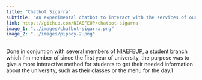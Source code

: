 ```yaml
---
title: "Chatbot Sigarra"
subtitle: "An experimental chatbot to interact with the services of our university's Website"
link: https://github.com/NIAEFEUP/chatbot-sigarra
image_1: "../images/chatbot-sigarra.png"
image_2: "../images/pipboy-2.png"
---
```


Done in conjuntion with several members of [NIAEFEUP](https://ni.fe.up.pt), a student branch which I'm member of since the first year of university, the purpose was to give a more interactive method for students to get their needed information about the university, such as their classes or the menu for the day.1